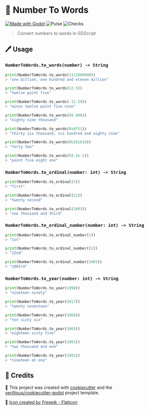 # 📜 Number To Words

[![Made with Godot](https://img.shields.io/badge/Made%20with-Godot%203.4-478CBF?style=flat&logo=godot%20engine&logoColor=white)](https://godotengine.org)
![Pulse](https://img.shields.io/github/commit-activity/m/verillious/godot-number-to-words)
![Checks](https://github.com/verillious/godot-number-to-words/actions/workflows/godot-tests.yml/badge.svg)


> Convert numbers to words in GDScript

## 🖊️ Usage

### `NumberToWords.to_words(number) -> String`
```python
print(NumberToWords.to_words(1111000000))
> "one billion, one hundred and eleven million"

print(NumberToWords.to_words(12.5))
> "twelve point five"

print(NumberToWords.to_words(-12.59))
> "minus twelve point five nine"

print(NumberToWords.to_words(89_000))
> "eighty nine thousand"

print(NumberToWords.to_words(0x8f51))
> "thirty six thousand, six hundred and eighty nine"

print(NumberToWords.to_words(0b101010))
> "forty two"

print(NumberToWords.to_words(58.1e-2))
> "point five eight one"
```


### `NumberToWords.to_ordinal(number: int) -> String`
```python
print(NumberToWords.to_ordinal(1))
> "first"

print(NumberToWords.to_ordinal(22))
> "twenty second"

print(NumberToWords.to_ordinal(1003))
> "one thousand and third"
```

### `NumberToWords.to_ordinal_number(number: int) -> String`
```python
print(NumberToWords.to_ordinal_number(1))
> "1st"

print(NumberToWords.to_ordinal_number(22))
> "22nd"

print(NumberToWords.to_ordinal_number(1003))
> "1003rd"
```

### `NumberToWords.to_year(number: int) -> String`
```python
print(NumberToWords.to_year(1990))
> "nineteen ninety"

print(NumberToWords.to_year(2017))
> "twenty seventeen"

print(NumberToWords.to_year(1066))
> "ten sixty six"

print(NumberToWords.to_year(1865))
> "eighteen sixty five"

print(NumberToWords.to_year(2001))
> "two thousand and one"

print(NumberToWords.to_year(1901))
> "nineteen oh one"
```

## 🙏 Credits

🍪 This project was created with [cookiecutter](https://github.com/audreyr/cookiecutter) and the [verillious/cookiecutter-godot](https://github.com/verillious/cookiecutter-godot) project template.

🎨 <a href="https://www.flaticon.com/free-icons/number" title="number icons">Icon created by Freepik - Flaticon</a>
